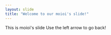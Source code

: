```yaml
---
layout: slide
title: "Welcome to our moioi's slide!"
---
```

This is moioi's slide
Use the left arrow to go back!
